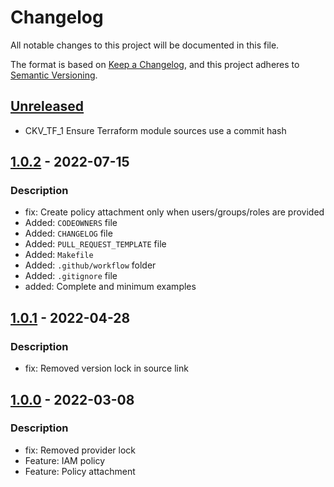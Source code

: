 # Changelog
All notable changes to this project will be documented in this file.

The format is based on [Keep a Changelog](https://keepachangelog.com/en/1.0.0/),
and this project adheres to [Semantic Versioning](https://semver.org/spec/v2.0.0.html).

## [Unreleased]
- CKV_TF_1 Ensure Terraform module sources use a commit hash

## [1.0.2] - 2022-07-15
### Description
- fix: Create policy attachment only when users/groups/roles are provided
- Added: `CODEOWNERS` file
- Added: `CHANGELOG` file
- Added: `PULL_REQUEST_TEMPLATE` file
- Added: `Makefile`
- Added: `.github/workflow` folder
- Added: `.gitignore` file
- added:  Complete and minimum examples

## [1.0.1] - 2022-04-28
### Description
- fix: Removed version lock in source link

## [1.0.0] - 2022-03-08
### Description
- fix: Removed provider lock
- Feature: IAM policy
- Feature: Policy attachment

[Unreleased]: https://github.com/boldlink/terraform-aws-iam-policy/compare/1.0.1...HEAD

[1.0.2]: https://github.com/boldlink/terraform-aws-iam-policy/releases/tag/1.0.2

[1.0.1]: https://github.com/boldlink/terraform-aws-iam-policy/releases/tag/1.0.1

[1.0.0]: https://github.com/boldlink/terraform-aws-iam-policy/releases/tag/1.0.0
